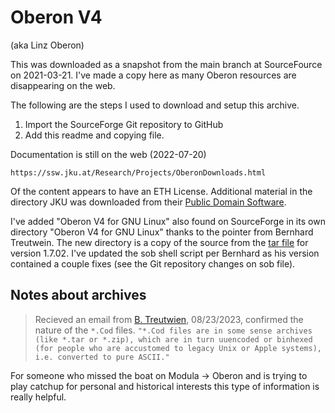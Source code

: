 Oberon V4
=========

(aka Linz Oberon)

This was downloaded as a snapshot from the main branch 
at SourceFource on 2021-03-21. I've made a copy here
as many Oberon resources are disappearing on the web.

The following are the steps I used to download and
setup this archive.

1. Import the SourceForge Git repository to GitHub
2. Add this readme and copying file.

Documentation is still on the web (2022-07-20)

    https://ssw.jku.at/Research/Projects/OberonDownloads.html


Of the content appears to have an ETH License. Additional
material in the directory JKU was downloaded from 
their [Public Domain Software](JKU-Public-Domain). 

I've added "Oberon V4 for GNU Linux" also found on SourceForge
in its own directory "Oberon V4 for GNU Linux" thanks to the
pointer from Bernhard Treutwein. The new directory is a copy of
the source from the [tar file](https://sourceforge.net/projects/oberon/files/Oberon%20V4%20for%20GNU_Linux/1.7.02/oberon-1.7.02.tar.gz/download)
for version 1.7.02. I've updated the sob shell script per Bernhard
as his version contained a couple fixes (see the Git repository
changes on sob file).


## Notes about archives


> Recieved an email from [B. Treutwien](https://github.com/btreut), 08/23/2023, confirmed the nature of the `*.Cod` files.
> `"*.Cod files are in some sense archives (like *.tar or *.zip), which are in turn uuencoded or binhexed (for people who are accustomed to legacy Unix or Apple systems), i.e. converted to pure ASCII."`

For someone who missed the boat on Modula -> Oberon and is trying to play catchup for personal and historical interests this type of information is really helpful.



